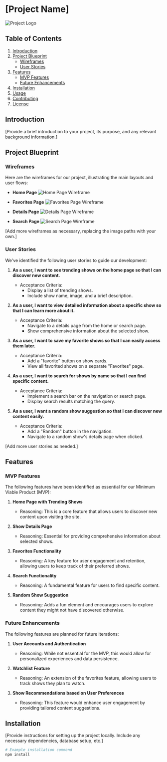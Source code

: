 # [Project Name]

![Project Logo](images/logo.png)

## Table of Contents

1. [Introduction](#introduction)
2. [Project Blueprint](#project-blueprint)
   - [Wireframes](#wireframes)
   - [User Stories](#user-stories)
3. [Features](#features)
   - [MVP Features](#mvp-features)
   - [Future Enhancements](#future-enhancements)
4. [Installation](#installation)
5. [Usage](#usage)
6. [Contributing](#contributing)
7. [License](#license)

## Introduction

[Provide a brief introduction to your project, its purpose, and any relevant background information.]

## Project Blueprint

### Wireframes

Here are the wireframes for our project, illustrating the main layouts and user flows:

- **Home Page**
  ![Home Page Wireframe](wireframes/home-page.png)

- **Favorites Page**
  ![Favorites Page Wireframe](wireframes/favorites-page.png)

- **Details Page**
  ![Details Page Wireframe](wireframes/details-page.png)

- **Search Page**
  ![Search Page Wireframe](wireframes/search-page.png)

[Add more wireframes as necessary, replacing the image paths with your own.]

### User Stories

We've identified the following user stories to guide our development:

1. **As a user, I want to see trending shows on the home page so that I can discover new content.**
   - Acceptance Criteria:
     - Display a list of trending shows.
     - Include show name, image, and a brief description.

2. **As a user, I want to view detailed information about a specific show so that I can learn more about it.**
   - Acceptance Criteria:
     - Navigate to a details page from the home or search page.
     - Show comprehensive information about the selected show.

3. **As a user, I want to save my favorite shows so that I can easily access them later.**
   - Acceptance Criteria:
     - Add a "favorite" button on show cards.
     - View all favorited shows on a separate "Favorites" page.

4. **As a user, I want to search for shows by name so that I can find specific content.**
   - Acceptance Criteria:
     - Implement a search bar on the navigation or search page.
     - Display search results matching the query.

5. **As a user, I want a random show suggestion so that I can discover new content easily.**
   - Acceptance Criteria:
     - Add a "Random" button in the navigation.
     - Navigate to a random show's details page when clicked.

[Add more user stories as needed.]

## Features

### MVP Features

The following features have been identified as essential for our Minimum Viable Product (MVP):

1. **Home Page with Trending Shows**
   - Reasoning: This is a core feature that allows users to discover new content upon visiting the site.

2. **Show Details Page**
   - Reasoning: Essential for providing comprehensive information about selected shows.

3. **Favorites Functionality**
   - Reasoning: A key feature for user engagement and retention, allowing users to keep track of their preferred shows.

4. **Search Functionality**
   - Reasoning: A fundamental feature for users to find specific content.

5. **Random Show Suggestion**
   - Reasoning: Adds a fun element and encourages users to explore content they might not have discovered otherwise.

### Future Enhancements

The following features are planned for future iterations:

1. **User Accounts and Authentication**
   - Reasoning: While not essential for the MVP, this would allow for personalized experiences and data persistence.

2. **Watchlist Feature**
   - Reasoning: An extension of the favorites feature, allowing users to track shows they plan to watch.

3. **Show Recommendations based on User Preferences**
   - Reasoning: This feature would enhance user engagement by providing tailored content suggestions.

## Installation

[Provide instructions for setting up the project locally. Include any necessary dependencies, database setup, etc.]

```bash
# Example installation command
npm install
